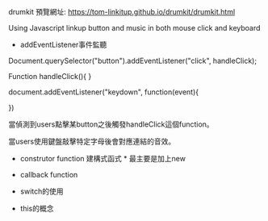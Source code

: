 drumkit 預覽網址: https://tom-linkitup.github.io/drumkit/drumkit.html



Using Javascript linkup button and music in both mouse click and keyboard 


* addEventListener事件監聽

Document.querySelector("button").addEventListener("click", handleClick);

Function handleClick(){
}

document.addEventListener("keydown", function(event){

})


當偵測到users點擊某button之後觸發handleClick這個function。

當users使用鍵盤敲擊特定字母後會對應連結的音效。

* construtor function 建構式函式 * 最主要是加上new

* callback function

* switch的使用

* this的概念
